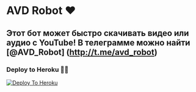 # AVD Robot ❤

## Этот бот может быстро скачивать видео или аудио с YouTube! В телеграмме можно найти [@AVD_Robot] (http://t.me/avd_robot)

### Deploy to Heroku 🏃‍♂

[![Deploy To Heroku](https://www.herokucdn.com/deploy/button.svg)](https://heroku.com/deploy?template=https://github.com/lendel/LendelKZ-Robot)
